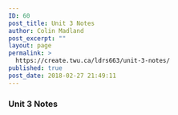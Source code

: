 ```yaml
---
ID: 60
post_title: Unit 3 Notes
author: Colin Madland
post_excerpt: ""
layout: page
permalink: >
  https://create.twu.ca/ldrs663/unit-3-notes/
published: true
post_date: 2018-02-27 21:49:11
---
```

### Unit 3 Notes